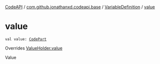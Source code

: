 [CodeAPI](../../index.md) / [com.github.jonathanxd.codeapi.base](../index.md) / [VariableDefinition](index.md) / [value](.)

# value

`val value: `[`CodePart`](../../com.github.jonathanxd.codeapi/-code-part/index.md)

Overrides [ValueHolder.value](../-value-holder/value.md)

Value

